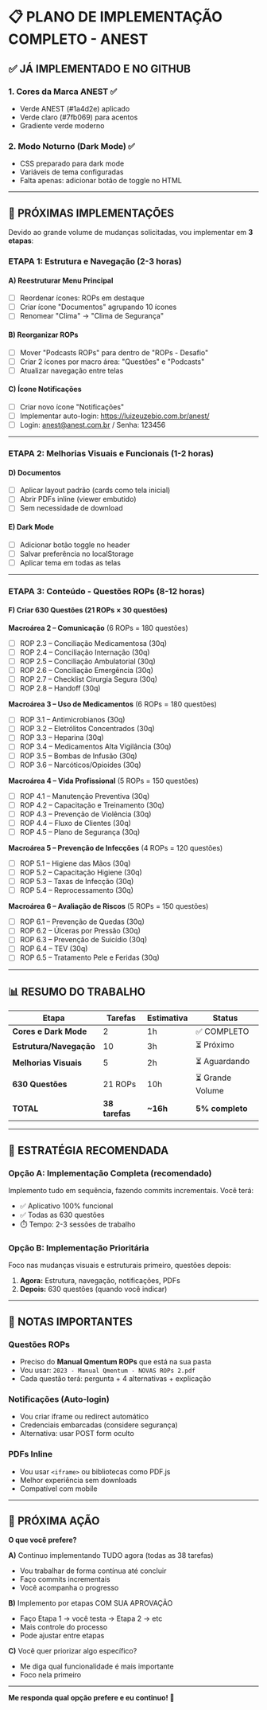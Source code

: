 # 📋 PLANO DE IMPLEMENTAÇÃO COMPLETO - ANEST

## ✅ JÁ IMPLEMENTADO E NO GITHUB

### 1. **Cores da Marca ANEST** ✅
- Verde ANEST (#1a4d2e) aplicado
- Verde claro (#7fb069) para acentos
- Gradiente verde moderno

### 2. **Modo Noturno (Dark Mode)** ✅
- CSS preparado para dark mode
- Variáveis de tema configuradas
- Falta apenas: adicionar botão de toggle no HTML

---

## 🔄 PRÓXIMAS IMPLEMENTAÇÕES

Devido ao grande volume de mudanças solicitadas, vou implementar em **3 etapas**:

### **ETAPA 1: Estrutura e Navegação** (2-3 horas)

#### A) Reestruturar Menu Principal
- [  ] Reordenar ícones: ROPs em destaque
- [  ] Criar ícone "Documentos" agrupando 10 ícones
- [  ] Renomear "Clima" → "Clima de Segurança"

#### B) Reorganizar ROPs
- [  ] Mover "Podcasts ROPs" para dentro de "ROPs - Desafio"
- [  ] Criar 2 ícones por macro área: "Questões" e "Podcasts"
- [  ] Atualizar navegação entre telas

#### C) Ícone Notificações
- [  ] Criar novo ícone "Notificações"
- [  ] Implementar auto-login: https://luizeuzebio.com.br/anest/
- [  ] Login: anest@anest.com.br / Senha: 123456

---

### **ETAPA 2: Melhorias Visuais e Funcionais** (1-2 horas)

#### D) Documentos
- [  ] Aplicar layout padrão (cards como tela inicial)
- [  ] Abrir PDFs inline (viewer embutido)
- [  ] Sem necessidade de download

#### E) Dark Mode
- [  ] Adicionar botão toggle no header
- [  ] Salvar preferência no localStorage
- [  ] Aplicar tema em todas as telas

---

### **ETAPA 3: Conteúdo - Questões ROPs** (8-12 horas)

#### F) Criar 630 Questões (21 ROPs × 30 questões)

**Macroárea 2 – Comunicação** (6 ROPs = 180 questões)
- [  ] ROP 2.3 – Conciliação Medicamentosa (30q)
- [  ] ROP 2.4 – Conciliação Internação (30q)
- [  ] ROP 2.5 – Conciliação Ambulatorial (30q)
- [  ] ROP 2.6 – Conciliação Emergência (30q)
- [  ] ROP 2.7 – Checklist Cirurgia Segura (30q)
- [  ] ROP 2.8 – Handoff (30q)

**Macroárea 3 – Uso de Medicamentos** (6 ROPs = 180 questões)
- [  ] ROP 3.1 – Antimicrobianos (30q)
- [  ] ROP 3.2 – Eletrólitos Concentrados (30q)
- [  ] ROP 3.3 – Heparina (30q)
- [  ] ROP 3.4 – Medicamentos Alta Vigilância (30q)
- [  ] ROP 3.5 – Bombas de Infusão (30q)
- [  ] ROP 3.6 – Narcóticos/Opioides (30q)

**Macroárea 4 – Vida Profissional** (5 ROPs = 150 questões)
- [  ] ROP 4.1 – Manutenção Preventiva (30q)
- [  ] ROP 4.2 – Capacitação e Treinamento (30q)
- [  ] ROP 4.3 – Prevenção de Violência (30q)
- [  ] ROP 4.4 – Fluxo de Clientes (30q)
- [  ] ROP 4.5 – Plano de Segurança (30q)

**Macroárea 5 – Prevenção de Infecções** (4 ROPs = 120 questões)
- [  ] ROP 5.1 – Higiene das Mãos (30q)
- [  ] ROP 5.2 – Capacitação Higiene (30q)
- [  ] ROP 5.3 – Taxas de Infecção (30q)
- [  ] ROP 5.4 – Reprocessamento (30q)

**Macroárea 6 – Avaliação de Riscos** (5 ROPs = 150 questões)
- [  ] ROP 6.1 – Prevenção de Quedas (30q)
- [  ] ROP 6.2 – Úlceras por Pressão (30q)
- [  ] ROP 6.3 – Prevenção de Suicídio (30q)
- [  ] ROP 6.4 – TEV (30q)
- [  ] ROP 6.5 – Tratamento Pele e Feridas (30q)

---

## 📊 RESUMO DO TRABALHO

| Etapa | Tarefas | Estimativa | Status |
|-------|---------|------------|--------|
| **Cores e Dark Mode** | 2 | 1h | ✅ COMPLETO |
| **Estrutura/Navegação** | 10 | 3h | ⏳ Próximo |
| **Melhorias Visuais** | 5 | 2h | ⏳ Aguardando |
| **630 Questões** | 21 ROPs | 10h | ⏳ Grande Volume |
| **TOTAL** | **38 tarefas** | **~16h** | **5% completo** |

---

## 🎯 ESTRATÉGIA RECOMENDADA

### Opção A: Implementação Completa (recomendado)
Implemento tudo em sequência, fazendo commits incrementais. Você terá:
- ✅ Aplicativo 100% funcional
- ✅ Todas as 630 questões
- ⏱️ Tempo: 2-3 sessões de trabalho

### Opção B: Implementação Prioritária
Foco nas mudanças visuais e estruturais primeiro, questões depois:
1. **Agora:** Estrutura, navegação, notificações, PDFs
2. **Depois:** 630 questões (quando você indicar)

---

## 📝 NOTAS IMPORTANTES

### Questões ROPs
- Preciso do **Manual Qmentum ROPs** que está na sua pasta
- Vou usar: `2023 - Manual Qmentum - NOVAS ROPs 2.pdf`
- Cada questão terá: pergunta + 4 alternativas + explicação

### Notificações (Auto-login)
- Vou criar iframe ou redirect automático
- Credenciais embarcadas (considere segurança)
- Alternativa: usar POST form oculto

### PDFs Inline
- Vou usar `<iframe>` ou bibliotecas como PDF.js
- Melhor experiência sem downloads
- Compatível com mobile

---

## 🚀 PRÓXIMA AÇÃO

**O que você prefere?**

**A)** Continuo implementando TUDO agora (todas as 38 tarefas)
- Vou trabalhar de forma contínua até concluir
- Faço commits incrementais
- Você acompanha o progresso

**B)** Implemento por etapas COM SUA APROVAÇÃO
- Faço Etapa 1 → você testa → Etapa 2 → etc
- Mais controle do processo
- Pode ajustar entre etapas

**C)** Você quer priorizar algo específico?
- Me diga qual funcionalidade é mais importante
- Foco nela primeiro

---

**Me responda qual opção prefere e eu continuo! 🚀**

